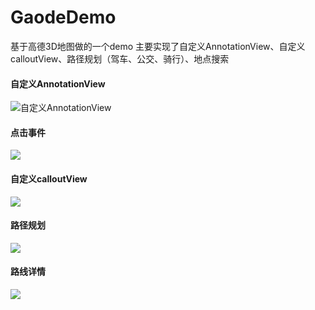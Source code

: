 # GaodeDemo
基于高德3D地图做的一个demo
主要实现了自定义AnnotationView、自定义calloutView、路径规划（驾车、公交、骑行）、地点搜索

#### 自定义AnnotationView
![自定义AnnotationView](https://ww4.sinaimg.cn/large/006tKfTcgy1fdede00h1pj30ku112k79.jpg)

#### 点击事件
![](https://ww1.sinaimg.cn/large/006tKfTcgy1fdedf7v7qsj30ku112dta.jpg)

####  自定义calloutView
![](https://ww1.sinaimg.cn/large/006tKfTcgy1fdedftkq6ij30ku112gze.jpg)


#### 路径规划
![](https://ww4.sinaimg.cn/large/006tKfTcgy1fdedgem5nfj30ku112gsm.jpg)

#### 路线详情
![](https://ww2.sinaimg.cn/large/006tKfTcgy1fdedh2wke8j30ku112tbd.jpg)
